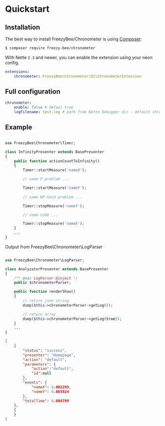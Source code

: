 Quickstart
==========


Installation
------------

The best way to install FreezyBee/Chronometer is using  [Composer](http://getcomposer.org/):

```sh
$ composer require freezy-bee/chronometer
```

With Nette `2.3` and newer, you can enable the extension using your neon config.

```yml
extensions:
	chronometer: FreezyBee\Chronometer\DI\ChronometerExtension
```

Full configuration
------------------

```yml
chronometer:
    enable: false # defaul true
    logFilename: test.log # path from Nette Debugger dir - default chronometer.log
```

Example
-------

```php

use FreezyBee\Chronometer\Timer;

class InfinityPresenter extends BasePresenter
{
    public function actionCountToInfinity()
    {
        Timer::startMeasure('nameX');

        // some P problem ...

        Timer::startMeasure('nameY');
            
        // some NP-hard problem ...

        Timer::stopMeasure('nameY');        

        // some code ...

        Timer::stopMeasure('nameX');        
    }
    ...
}
```

Output from FreezyBee\Chronometer\LogParser

```php

use FreezyBee\Chronometer\LogParser;

class AnalyzatorPresenter extends BasePresenter
{
    /** @var LogParser @inject */
    public $chronometerParser;

    public function renderShow()
    {
        // return json string
        dump($this->chronometerParser->getLog());

        // return array
        dump($this->chronometerParser->getLog(true));
    }
    ...
}
```

```json
[
    {
        "status": "success",
        "presenter": "Homepage",
        "action": "default",
        "parameters": {
            "action":"default",
            "id":null
        },
        "events": {
            "nameX": 0.002293,
            "nameY": 0.003824
        },
        "totalTime": 0.004799
    },
    {
    }
]
```
